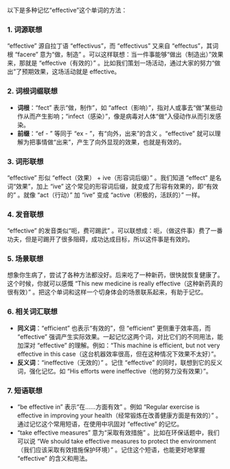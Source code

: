 以下是多种记忆“effective”这个单词的方法：

### 1. 词源联想
“effective” 源自拉丁语 “effectivus”，而 “effectivus” 又来自 “effectus”，其词根 “facere” 意为“做，制造” 。可以这样联想：当一件事能够“做出（制造出）”效果来，那就是 “effective（有效的）” 。比如我们策划一场活动，通过大家的努力“做出”了预期效果，这场活动就是 effective。

### 2. 词根词缀联想
 - **词根**：“fect” 表示“做，制作”，如 “affect（影响）”，指对人或事去“做”某些动作从而产生影响；“infect（感染）”，像是病毒对人体“做”入侵动作从而引发感染。
 - **前缀**：“ef - ” 等同于 “ex - ”，有“向外，出来”的含义 。“effective” 就可以理解为把事情做“出来”，产生了向外显现的效果，也就是有效的。

### 3. 词形联想
“effective” 形似 “effect（效果） + ive（形容词后缀）” 。我们知道 “effect” 是名词“效果”，加上 “ive” 这个常见的形容词后缀，就变成了形容有效果的，即“有效的” 。就像 “act（行动）” 加 “ive” 变成 “active（积极的，活跃的）” 一样。

### 4. 发音联想
“effective” 的发音类似“呃，费可踢武” 。可以联想成：呃，（做这件事）费了一番功夫，但是可踢开了很多阻碍，成功达成目标，所以这件事是有效的。

### 5. 场景联想
想象你生病了，尝试了各种方法都没好。后来吃了一种新药，很快就恢复健康了。这个时候，你就可以感慨 “This new medicine is really effective（这种新药真的很有效）” 。把这个单词和这样一个切身体会的场景联系起来，有助于记忆。

### 6. 相关词汇联想
 - **同义词**：“efficient” 也表示“有效的”，但 “efficient” 更侧重于效率高，而 “effective” 强调产生实际效果。一起记忆这两个词，对比它们的不同用法，能加深对 “effective” 的理解。例如：“This machine is efficient, but not very effective in this case（这台机器效率很高，但在这种情况下效果不太好）”。
 - **反义词**：“ineffective（无效的）” 。记住 “effective” 的同时，联想到它的反义词，强化记忆。如 “His efforts were ineffective（他的努力没有效果）”。

### 7. 短语联想
 - “be effective in” 表示“在……方面有效” 。例如 “Regular exercise is effective in improving your health（经常锻炼在改善健康方面是有效的）” 。通过记忆这个常用短语，在使用中巩固对 “effective” 的记忆。
 - “take effective measures” 意为“采取有效措施” 。比如在环保话题中，我们可以说 “We should take effective measures to protect the environment（我们应该采取有效措施保护环境）” 。记住这个短语，也能更好地掌握 “effective” 的含义和用法。 
